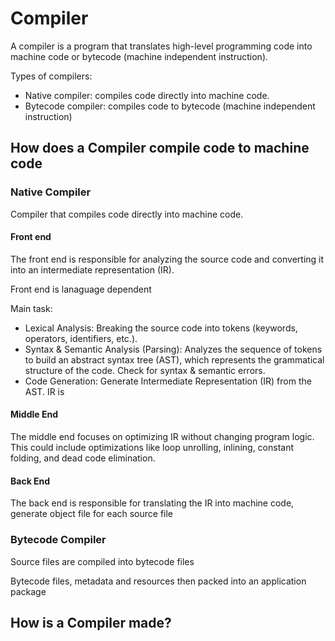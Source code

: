 # Compiler

A compiler is a program that translates high-level programming code into machine code or bytecode (machine independent instruction).

Types of compilers:
- Native compiler: compiles code directly into machine code.
- Bytecode compiler: compiles code to bytecode (machine independent instruction)

## How does a Compiler compile code to machine code

### Native Compiler

Compiler that compiles code directly into machine code.

#### Front end

The front end is responsible for analyzing the source code and converting it into an intermediate representation (IR).

Front end is lanaguage dependent

Main task:
- Lexical Analysis: Breaking the source code into tokens (keywords, operators, identifiers, etc.).
- Syntax & Semantic Analysis (Parsing): Analyzes the sequence of tokens to build an abstract syntax tree (AST), which represents the grammatical structure of the code. Check for syntax & semantic errors.
- Code Generation: Generate Intermediate Representation (IR) from the AST. IR is 

#### Middle End

The middle end focuses on optimizing IR without changing program logic. This could include optimizations like loop unrolling, inlining, constant folding, and dead code elimination.

#### Back End

The back end is responsible for translating the IR into machine code, generate object file for each source file

### Bytecode Compiler

Source files are compiled into bytecode files

Bytecode files, metadata and resources then packed into an application package

## How is a Compiler made?
